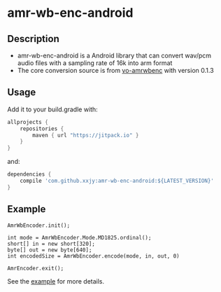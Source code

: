 # amr-wb-enc-android

## Description
- amr-wb-enc-android is a Android library that can convert wav/pcm audio files with a sampling rate of 16k into arm format
- The core conversion source is from [vo-amrwbenc](https://sourceforge.net/projects/opencore-amr/files/vo-amrwbenc/) with version 0.1.3

## Usage
Add it to your build.gradle with:
```gradle
allprojects {
    repositories {
        maven { url "https://jitpack.io" }
    }
}
```
and:

```gradle
dependencies {
    compile 'com.github.xxjy:amr-wb-enc-android:${LATEST_VERSION}'
}
```

## Example

``` 
AmrWbEncoder.init();

int mode = AmrWbEncoder.Mode.MD1825.ordinal();
short[] in = new short[320];
byte[] out = new byte[640];
int encodedSize = AmrWbEncoder.encode(mode, in, out, 0)

AmrEncoder.exit();        
```
See the [example](app/src/main/java/com/example/test/amrtest/MainActivity.java) for more details.
